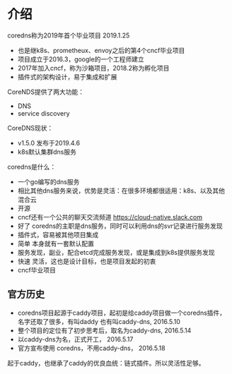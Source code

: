 # 介绍

coredns称为2019年首个毕业项目 2019.1.25
- 也是继k8s、prometheux、envoy之后的第4个cncf毕业项目
- 项目成立于2016.3，google的一个工程师建立
- 2017年加入cncf，称为沙箱项目，2018.2称为孵化项目
- 插件式的架构设计，易于集成和扩展

CoreNDS提供了两大功能：
- DNS
- service discovery

CoreDNS现状：
- v1.5.0 发布于2019.4.6
- k8s默认集群dns服务

coredns是什么：
- 一个go编写的dns服务
- 相比其他dns服务来说，优势是灵活：在很多环境都很适用：k8s、以及其他混合云
- 开源
- cncf还有一个公共的聊天交流频道 https://cloud-native.slack.com 
- 好了 coredns的主职是dns服务，同时可以利用dns的svr记录进行服务发现
- 插件式，容易被其他项目集成
- 简单 本身就有一套默认配置
- 服务发现，副业，配合etcd完成服务发现，或是集成到k8s提供服务发现
- 快速 灵活，这也是设计目标，也是项目发起的初衷
- cncf毕业项目

## 官方历史

- coredns项目起源于caddy项目，起初是给caddy项目做一个coredns插件，名字还取了很多，有叫daddy 也有叫caddy-dns, 2016.5.10 
- 整个项目的定位有了初步思考后，取名为caddy-dns, 2016.5.14
- 以caddy-dns为名，正式开工， 2016.5.17
- 官方宣布使用 coredns，不用caddy-dns， 2016.5.18

起于caddy，也继承了caddy的优良血统：链式插件。所以灵活性足够。
